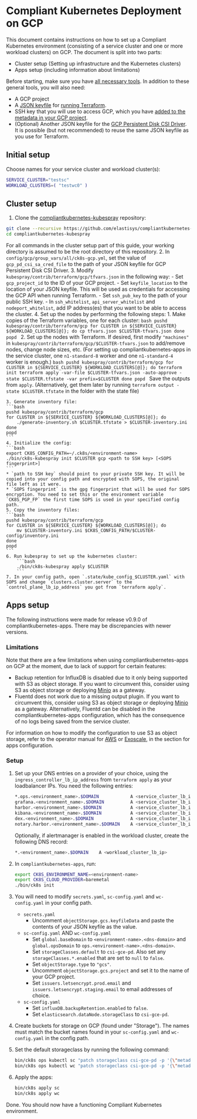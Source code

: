 # Compliant Kubernetes Deployment on GCP

This document contains instructions on how to set up a Compliant Kubernetes environment (consisting of a service cluster and one or more workload clusters) on GCP. The document is split into two parts:

- Cluster setup (Setting up infrastructure and the Kubernetes clusters)
- Apps setup (including information about limitations)

Before starting, make sure you have [all necessary tools](getting-started.md). In addition to these general tools, you will also need:

- A GCP project
- A [JSON keyfile](https://cloud.google.com/iam/docs/creating-managing-service-account-keys) for [running Terraform](https://registry.terraform.io/providers/hashicorp/google/latest/docs/guides/getting_started#adding-credentials).
- SSH key that you will use to access GCP, which you have [added to the metadata in your GCP project](https://cloud.google.com/compute/docs/instances/adding-removing-ssh-keys).
- (Optional) Another JSON keyfile for the [GCP Persistent Disk CSI Driver](https://github.com/kubernetes-sigs/kubespray/blob/master/docs/gcp-pd-csi.md). It is possible (but not recommended) to reuse the same JSON keyfile as you use for Terraform.

## Initial setup

Choose names for your service cluster and workload cluster(s):

```bash
SERVICE_CLUSTER="testsc"
WORKLOAD_CLUSTERS=( "testwc0" )
```

## Cluster setup

1. Clone the [compliantkubernetes-kubespray](https://github.com/elastisys/compliantkubernetes-kubespray) repository:
```bash
git clone --recursive https://github.com/elastisys/compliantkubernetes-kubespray
cd compliantkubernetes-kubespray
```
For all commands in the cluster setup part of this guide, your working directory is assumed to be the root directory of this repository.
2. In `config/gcp/group_vars/all/ck8s-gcp.yml`, set the value of `gcp_pd_csi_sa_cred_file` to the path of your JSON keyfile for GCP Persistent Disk CSI Driver.
3. Modify `kubespray/contrib/terraform/gcp/tfvars.json` in the following way:
    - Set `gcp_project_id` to the ID of your GCP project.
    - Set `keyfile_location` to the location of your JSON keyfile. This will be used as credentials for accessing the GCP API when running Terraform.
    - Set `ssh_pub_key` to the path of your public SSH key.
    - In `ssh_whitelist`, `api_server_whitelist` and `nodeport_whitelist`, add IP address(es) that you want to be able to access the cluster.
4. Set up the nodes by performing the following steps:
    1. Make copies of the Terraform variables, one for each cluster:
    ```bash
    pushd kubespray/contrib/terraform/gcp
    for CLUSTER in ${SERVICE_CLUSTER} ${WORKLOAD_CLUSTERS[@]}; do
      cp tfvars.json $CLUSTER-tfvars.json
    done
    popd
    ```
    2. Set up the nodes with Terraform. If desired, first modify `"machines"` in `kubespray/contrib/terraform/gcp/$CLUSTER-tfvars.json` to add/remove nodes, change node sizes, etc. (For setting up compliantkubernetes-apps in the service cluster, one `n1-standard-8` worker and one `n1-standard-4` worker is enough.)
    ```bash
    pushd kubespray/contrib/terraform/gcp
    for CLUSTER in ${SERVICE_CLUSTER} ${WORKLOAD_CLUSTERS[@]}; do
        terraform init
        terraform apply -var-file $CLUSTER-tfvars.json -auto-approve -state $CLUSTER.tfstate -var prefix=$CLUSTER
    done
    popd
    ```
    Save the outputs from `apply`. (Alternatively, get them later by running `terraform output -state $CLUSTER.tfstate` in the folder with the state file)

    3. Generate inventory file:
    ```bash
    pushd kubespray/contrib/terraform/gcp
    for CLUSTER in ${SERVICE_CLUSTER} ${WORKLOAD_CLUSTERS[@]}; do
        ./generate-inventory.sh $CLUSTER.tfstate > $CLUSTER-inventory.ini
    done
    popd
    ```
    4. Initialize the config:
    ```bash
    export CK8S_CONFIG_PATH=~/.ck8s/<environment-name>
    ./bin/ck8s-kubespray init $CLUSTER gcp <path to SSH key> [<SOPS fingerprint>]
    ```
    * `path to SSH key` should point to your private SSH key. It will be copied into your config path and encrypted with SOPS, the original file left as it were.
    * `SOPS fingerprint` is the gpg fingerprint that will be used for SOPS encryption. You need to set this or the environment variable `CK8S_PGP_FP` the first time SOPS is used in your specified config path.
    5. Copy the inventory files:
    ```bash
    pushd kubespray/contrib/terraform/gcp
    for CLUSTER in ${SERVICE_CLUSTER} ${WORKLOAD_CLUSTERS[@]}; do
        mv $CLUSTER-inventory.ini $CK8S_CONFIG_PATH/$CLUSTER-config/inventory.ini
    done
    popd
    ```
    6. Run kubespray to set up the kubernetes cluster:
        ```bash
        ./bin/ck8s-kubespray apply $CLUSTER
        ```
    7. In your config path, open `.state/kube_config_$CLUSTER.yaml` with SOPS and change `clusters.cluster.server` to the `control_plane_lb_ip_address` you got from `terraform apply`.

## Apps setup

The following instructions were made for release v0.9.0 of compliantkubernetes-apps. There may be discrepancies with newer versions.

### Limitations

Note that there are a few limitations when using compliantkubernetes-apps on GCP at the moment, due to lack of support for certain features:

- Backup retention for InfluxDB is disabled due to it only being supported with S3 as object storage. If you want to circumvent this, consider using S3 as object storage or deploying [Minio](https://docs.min.io/docs/minio-gateway-for-gcs.html) as a gateway.
- Fluentd does not work due to a missing output plugin. If you want to circumvent this, consider using S3 as object storage or deploying [Minio](https://docs.min.io/docs/minio-gateway-for-gcs.html) as a gateway. Alternatively, Fluentd can be disabled in the compliantkubernetes-apps configuration, which has the consequence of no logs being saved from the service cluster.

For information on how to modify the configuration to use S3 as object storage, refer to the operator manual for [AWS](aws.md) or [Exoscale](exoscale.md), in the section for apps configuration.

### Setup

1. Set up your DNS entries on a provider of your choice, using the `ingress_controller_lb_ip_address` from `terraform apply` as your loadbalancer IPs. You need the following entries:
    ```bash
    *.ops.<environment_name>.$DOMAIN            A <service_cluster_lb_ip>
    grafana.<environment_name>.$DOMAIN          A <service_cluster_lb_ip>
    harbor.<environment_name>.$DOMAIN           A <service_cluster_lb_ip>
    kibana.<environment_name>.$DOMAIN           A <service_cluster_lb_ip>
    dex.<environment_name>.$DOMAIN              A <service_cluster_lb_ip>
    notary.harbor.<environment_name>.$DOMAIN    A <service_cluster_lb_ip>
    ```

    Optionally, if alertmanager is enabled in the workload cluster, create the following DNS record:

    ```bash
    *.<environment_name>.$DOMAIN    A <workload_cluster_lb_ip>
    ```

2. In `compliantkubernetes-apps`, run:
    ```bash
    export CK8S_ENVIRONMENT_NAME=<environment-name>
    export CK8S_CLOUD_PROVIDER=baremetal
    ./bin/ck8s init
    ```

3. You will need to modify `secrets.yaml`, `sc-config.yaml` and `wc-config.yaml` in your config path.

    - `secrets.yaml`
        - Uncomment `objectStorage.gcs.keyfileData` and paste the contents of your JSON keyfile as the value.
    - `sc-config.yaml` AND `wc-config.yaml`
        - Set `global.baseDomain` to `<environment-name>.<dns-domain>` and `global.opsDomain` to `ops.<environment-name>.<dns-domain>`.
        - Set `storageClasses.default` to `csi-gce-pd`. Also set any `storageClasses.*.enabled` that are set to `null` to `false`.
        - Set `objectStorage.type` to `"gcs"`.
        - Uncomment `objectStorage.gcs.project` and set it to the name of your GCP project.
        - Set `issuers.letsencrypt.prod.email` and `issuers.letsencrypt.staging.email` to email addresses of choice.
    - `sc-config.yaml`
        - Set `influxDB.backupRetention.enabled` to `false`.
        - Set `elasticsearch.dataNode.storageClass` to `csi-gce-pd`.

4. Create buckets for storage on GCP (found under "Storage"). The names must match the bucket names found in your `sc-config.yaml` and `wc-config.yaml` in the config path.
5. Set the default storageclass by running the following command:
    ```bash
    bin/ck8s ops kubectl sc "patch storageclass csi-gce-pd -p '{\"metadata\": {\"annotations\":{\"storageclass.kubernetes.io/is-default-class\":\"true\"}}}'"
    bin/ck8s ops kubectl wc "patch storageclass csi-gce-pd -p '{\"metadata\": {\"annotations\":{\"storageclass.kubernetes.io/is-default-class\":\"true\"}}}'"
    ```
6. Apply the apps:
    ```bash
    bin/ck8s apply sc
    bin/ck8s apply wc
    ```

Done. You should now have a functioning Compliant Kubernetes environment.
